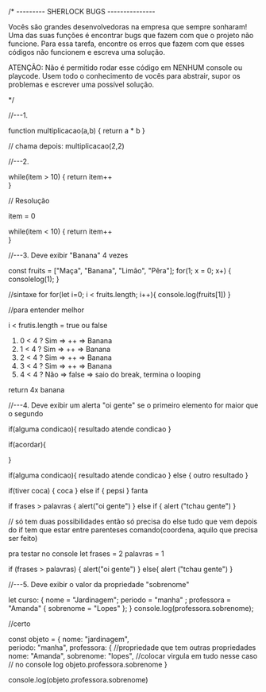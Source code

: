 /* --------- SHERLOCK BUGS --------------- 

Vocês são grandes desenvolvedoras na empresa que sempre sonharam! Uma das suas funções é 
encontrar bugs que fazem com que o projeto não funcione. Para essa tarefa, encontre os erros que fazem com que esses códigos não funcionem e escreva uma solução.

ATENÇÃO: Não é permitido rodar esse código em NENHUM console ou playcode. Usem todo o conhecimento
de vocês para abstrair, supor os problemas e escrever uma possível solução.

*/


//---1.

function multiplicacao(a,b) {
   return a * b
}

// chama depois: 
multiplicacao(2,2)


//---2. 

while(item > 10) {
    return item++  
}

// Resolução

item = 0

while(item < 10) {
    return item++  
}


//---3. Deve exibir "Banana" 4 vezes

const fruits = ["Maça", "Banana", "Limão", "Pêra"];
for(1; x = 0; x+) {
    consolelog(1);
}

//sintaxe for
for(let i=0; i < fruits.length; i++){
    console.log(fruits[1])
}

//para entender melhor



i < frutis.length = true ou false
1) 0 < 4 ? Sim => ++ => Banana
2) 1 < 4 ? Sim => ++ => Banana
3) 2 < 4 ? Sim => ++ => Banana
4) 3 < 4 ? Sim => ++ => Banana
5) 4 < 4 ? Não => false => saio do break, termina o looping

return 4x banana


//---4. Deve exibir um alerta "oi gente" se o primeiro elemento for maior que o segundo

if(alguma condicao){
    resultado atende condicao
}

if(acordar){

}

if(alguma condicao){
    resultado atende condicao
} else {
    outro resultado
}


if(tiver coca) {
    coca
} else if {
    pepsi
} fanta

if frases > palavras {
    alert("oi gente")
} else if {
    alert ("tchau gente")
}

// só tem duas possibilidades então só precisa do else
tudo que vem depois do if tem que estar entre parenteses
comando(coordena, aquilo que precisa ser feito)

pra testar no console
let frases = 2
palavras = 1


if (frases > palavras) {
    alert("oi gente")
} else{
    alert ("tchau gente")
}

//---5. Deve exibir o valor da propriedade "sobrenome"



let curso: {
  nome = "Jardinagem";
  periodo = "manha" ;
  professora = "Amanda" {
      sobrenome = "Lopes"
  };
}
console.log(professora.sobrenome);

//certo

const objeto = {
    nome: "jardinagem",               
    periodo: "manha",
    professora: {                   //propriedade que tem outras propriedades                                           
        nome: "Amanda",
        sobrenome: "lopes",
        //colocar virgula em tudo nesse caso
        // no console log
        objeto.professora.sobrenome
    }


console.log(objeto.professora.sobrenome)